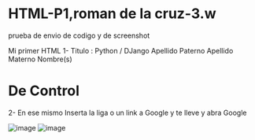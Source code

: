 # HTML-P1,roman de la cruz-3.w
prueba de envio de codigo y de screenshot

Mi primer HTML
1-
 Titulo :  Python / DJango
Apellido Paterno Apellido Materno Nombre(s)
# De Control

2- 
En ese mismo Inserta  la  liga o un link a Google y te lleve y abra Google


![image](https://github.com/user-attachments/assets/0c4a86fc-621c-4e56-a95a-3527b690bdc0)
![image](https://github.com/user-attachments/assets/97c2166b-4299-432f-b70f-818f9f2945c3)
